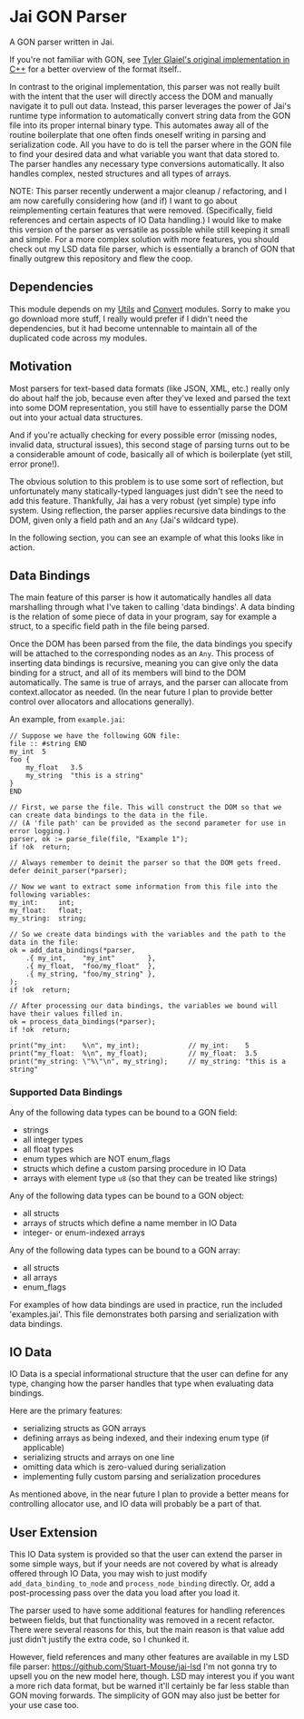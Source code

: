 # Jai GON Parser

A GON parser written in Jai.

If you're not familiar with GON, see [Tyler Glaiel's original implementation in C++](https://github.com/TylerGlaiel/GON) for a better overview of the format itself..

In contrast to the original implementation, this parser was not really built with the intent that the user will directly access the DOM and manually navigate it to pull out data.
Instead, this parser leverages the power of Jai's runtime type information to automatically convert string data from the GON file into its proper internal binary type. 
This automates away all of the routine boilerplate that one often finds oneself writing in parsing and serialization code. All you have to do is tell the parser where in the GON file to find your desired data and what variable you want that data stored to.
The parser handles any necessary type conversions automatically. It also handles complex, nested structures and all types of arrays. 

NOTE: This parser recently underwent a major cleanup / refactoring, and I am now carefully considering how (and if) I want to go about reimplementing certain features that were removed. (Specifically, field references and certain aspects of IO Data handling.)
I would like to make this version of the parser as versatile as possible while still keeping it small and simple. 
For a more complex solution with more features, you should check out my LSD data file parser, which is essentially a branch of GON that finally outgrew this repository and flew the coop.


## Dependencies

This module depends on my [Utils](https://github.com/Stuart-Mouse/jai-utils) and [Convert](https://github.com/Stuart-Mouse/jai-convert) modules.
Sorry to make you go download more stuff, I really would prefer if I didn't need the dependencies, but it had become untennable to maintain all of the duplicated code across my modules.


## Motivation

Most parsers for text-based data formats (like JSON, XML, etc.) really only do about half the job, 
because even after they've lexed and parsed the text into some DOM representation, 
you still have to essentially parse the DOM out into your actual data structures.

And if you're actually checking for every possible error (missing nodes, invalid data, structural issues), 
this second stage of parsing turns out to be a considerable amount of code, basically all of which is boilerplate (yet still, error prone!).

The obvious solution to this problem is to use some sort of reflection, 
but unfortunately many statically-typed languages just didn't see the need to add this feature.
Thankfully, Jai has a very robust (yet simple) type info system. 
Using reflection, the parser applies recursive data bindings to the DOM, given only a field path and an `Any` (Jai's wildcard type).

In the following section, you can see an example of what this looks like in action.


## Data Bindings

The main feature of this parser is how it automatically handles all data marshalling through what I've taken to calling 'data bindings'.
A data binding is the relation of some piece of data in your program, say for example a struct, to a specific field path in the file being parsed.

Once the DOM has been parsed from the file, the data bindings you specify will be attached to the corresponding nodes as an `Any`. 
This process of inserting data bindings is recursive, meaning you can give only the data binding for a struct, and all of its members will bind to the DOM automatically.
The same is true of arrays, and the parser can allocate from context.allocator as needed. (In the near future I plan to provide better control over allocators and allocations generally).

An example, from `example.jai`:
```
// Suppose we have the following GON file:
file :: #string END
my_int  5
foo {
    my_float   3.5
    my_string  "this is a string"
}
END

// First, we parse the file. This will construct the DOM so that we can create data bindings to the data in the file.
// (A 'file path' can be provided as the second parameter for use in error logging.)
parser, ok := parse_file(file, "Example 1");
if !ok  return;

// Always remember to deinit the parser so that the DOM gets freed.
defer deinit_parser(*parser);

// Now we want to extract some information from this file into the following variables:
my_int:     int;
my_float:   float;
my_string:  string;

// So we create data bindings with the variables and the path to the data in the file:
ok = add_data_bindings(*parser, 
    .{ my_int,    "my_int"        },
    .{ my_float,  "foo/my_float"  },
    .{ my_string, "foo/my_string" },
);
if !ok  return;

// After processing our data bindings, the variables we bound will have their values filled in.
ok = process_data_bindings(*parser);
if !ok  return;

print("my_int:    %\n", my_int);            // my_int:    5
print("my_float:  %\n", my_float);          // my_float:  3.5
print("my_string: \"%\"\n", my_string);     // my_string: "this is a string"
```

### Supported Data Bindings

Any of the following data types can be bound to a GON field:
- strings
- all integer types
- all float types
- enum types which are NOT enum_flags
- structs which define a custom parsing procedure in IO Data
- arrays with element type `u8` (so that they can be treated like strings)

Any of the following data types can be bound to a GON object:
- all structs
- arrays of structs which define a name member in IO Data
- integer- or enum-indexed arrays 

Any of the following data types can be bound to a GON array:
- all structs
- all arrays
- enum_flags

For examples of how data bindings are used in practice, run the included 'examples.jai'.
This file demonstrates both parsing and serialization with data bindings.


## IO Data

IO Data is a special informational structure that the user can define for any type, 
changing how the parser handles that type when evaluating data bindings.

Here are the primary features:
- serializing structs as GON arrays
- defining arrays as being indexed, and their indexing enum type (if applicable)
- serializing structs and arrays on one line
- omitting data which is zero-valued during serialization
- implementing fully custom parsing and serialization procedures

As mentioned above, in the near future I plan to provide a better means for controlling allocator use, and IO data will probably be a part of that.


## User Extension

This IO Data system is provided so that the user can extend the parser in some simple ways, 
but if your needs are not covered by what is already offered through IO Data, 
you may wish to just modify `add_data_binding_to_node` and `process_node_binding` directly.
Or, add a post-processing pass over the data you load after you load it. 

The parser used to have some additional features for handling references between fields, 
but that functionality was removed in a recent refactor. 
There were several reasons for this, but the main reason is that value add just didn't justify the extra code, so I chunked it.

However, field references and many other features are available in my LSD file parser: https://github.com/Stuart-Mouse/jai-lsd
I'm not gonna try to upsell you on the new model here, though. 
LSD may interest you if you want a more rich data format, but be warned it'll certainly be far less stable than GON moving forwards.
The simplicity of GON may also just be better for your use case too. 


